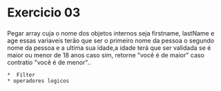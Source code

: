 # Exercicio 03
### 
 Pegar array cuja o nome dos objetos internos seja firstname, lastName e age essas variaveis
 terão que ser o primeiro nome da pessoa o segundo nome da pessoa e a ultima sua idade,a idade terá que ser validada se é maior ou menor de 18 anos caso sim, retorne "você é de maior" caso contratio "você é de menor"..

    *  Filter
    * operadores logicos

